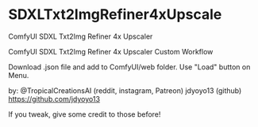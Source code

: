 # SDXLTxt2ImgRefiner4xUpscale
ComfyUI SDXL Txt2Img Refiner 4x Upscaler

ComfyUI SDXL Txt2Img Refiner 4x Upscaler Custom Workflow

Download .json file and add to ComfyUI/web folder. Use "Load" button on Menu.




by: @TropicalCreationsAI (reddit, instagram, Patreon) jdyoyo13 (github) https://github.com/jdyoyo13

If you tweak, give some credit to those before!
